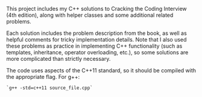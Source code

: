 This project includes my C++ solutions to Cracking the Coding Interview (4th
edition), along with helper classes and some additional related problems.

Each solution includes the problem description from the book, as well as helpful
comments for tricky implementation details. Note that I also used these problems
as practice in implementing C++ functionality (such as templates, inheritance, 
operator overloading, etc.), so some solutions are more complicated than strictly 
necessary.

The code uses aspects of the C++11 standard, so it should be compiled with the
appropriate flag. For g++:

    `g++ -std=c++11 source_file.cpp`
